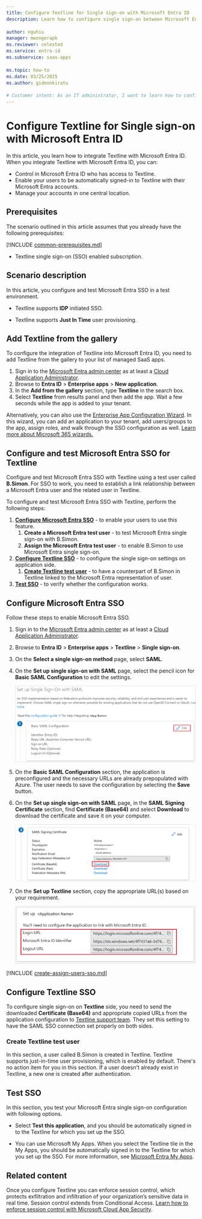 ```yaml
---
title: Configure Textline for Single sign-on with Microsoft Entra ID
description: Learn how to configure single sign-on between Microsoft Entra ID and Textline.

author: nguhiu
manager: mwongerapk
ms.reviewer: celested
ms.service: entra-id
ms.subservice: saas-apps

ms.topic: how-to
ms.date: 03/25/2025
ms.author: gideonkiratu

# Customer intent: As an IT administrator, I want to learn how to configure single sign-on between Microsoft Entra ID and Textline so that I can control who has access to Textline, enable automatic sign-in with Microsoft Entra accounts, and manage my accounts in one central location.
---
```


# Configure Textline for Single sign-on with Microsoft Entra ID

In this article,  you learn how to integrate Textline with Microsoft Entra ID. When you integrate Textline with Microsoft Entra ID, you can:

* Control in Microsoft Entra ID who has access to Textline.
* Enable your users to be automatically signed-in to Textline with their Microsoft Entra accounts.
* Manage your accounts in one central location.

## Prerequisites

The scenario outlined in this article assumes that you already have the following prerequisites:

[!INCLUDE [common-prerequisites.md](~/identity/saas-apps/includes/common-prerequisites.md)]
* Textline single sign-on (SSO) enabled subscription.

## Scenario description

In this article,  you configure and test Microsoft Entra SSO in a test environment.

* Textline supports **IDP** initiated SSO.

* Textline supports **Just In Time** user provisioning.

## Add Textline from the gallery

To configure the integration of Textline into Microsoft Entra ID, you need to add Textline from the gallery to your list of managed SaaS apps.

1. Sign in to the [Microsoft Entra admin center](https://entra.microsoft.com) as at least a [Cloud Application Administrator](~/identity/role-based-access-control/permissions-reference.md#cloud-application-administrator).
1. Browse to **Entra ID** > **Enterprise apps** > **New application**.
1. In the **Add from the gallery** section, type **Textline** in the search box.
1. Select **Textline** from results panel and then add the app. Wait a few seconds while the app is added to your tenant.

 Alternatively, you can also use the [Enterprise App Configuration Wizard](https://portal.office.com/AdminPortal/home?Q=Docs#/azureadappintegration). In this wizard, you can add an application to your tenant, add users/groups to the app, assign roles, and walk through the SSO configuration as well. [Learn more about Microsoft 365 wizards.](/microsoft-365/admin/misc/azure-ad-setup-guides)

<a name='configure-and-test-azure-ad-sso-for-textline'></a>

## Configure and test Microsoft Entra SSO for Textline

Configure and test Microsoft Entra SSO with Textline using a test user called **B.Simon**. For SSO to work, you need to establish a link relationship between a Microsoft Entra user and the related user in Textline.

To configure and test Microsoft Entra SSO with Textline, perform the following steps:

1. **[Configure Microsoft Entra SSO](#configure-azure-ad-sso)** - to enable your users to use this feature.
   1. **Create a Microsoft Entra test user** - to test Microsoft Entra single sign-on with B.Simon.
   1. **Assign the Microsoft Entra test user** - to enable B.Simon to use Microsoft Entra single sign-on.
1. **[Configure Textline SSO](#configure-textline-sso)** - to configure the single sign-on settings on application side.
   1. **[Create Textline test user](#create-textline-test-user)** - to have a counterpart of B.Simon in Textline linked to the Microsoft Entra representation of user.
1. **[Test SSO](#test-sso)** - to verify whether the configuration works.

<a name='configure-azure-ad-sso'></a>

## Configure Microsoft Entra SSO

Follow these steps to enable Microsoft Entra SSO.

1. Sign in to the [Microsoft Entra admin center](https://entra.microsoft.com) as at least a [Cloud Application Administrator](~/identity/role-based-access-control/permissions-reference.md#cloud-application-administrator).
1. Browse to **Entra ID** > **Enterprise apps** > **Textline** > **Single sign-on**.
1. On the **Select a single sign-on method** page, select **SAML**.
1. On the **Set up single sign-on with SAML** page, select the pencil icon for **Basic SAML Configuration** to edit the settings.

   ![Edit Basic SAML Configuration](common/edit-urls.png)

1. On the **Basic SAML Configuration** section, the application is preconfigured and the necessary URLs are already prepopulated with Azure. The user needs to save the configuration by selecting the **Save** button.

1. On the **Set up single sign-on with SAML** page, in the **SAML Signing Certificate** section,  find **Certificate (Base64)** and select **Download** to download the certificate and save it on your computer.

	![The Certificate download link](common/certificatebase64.png)

1. On the **Set up Textline** section, copy the appropriate URL(s) based on your requirement.

	![Copy configuration URLs](common/copy-configuration-urls.png)

<a name='create-an-azure-ad-test-user'></a>

[!INCLUDE [create-assign-users-sso.md](~/identity/saas-apps/includes/create-assign-users-sso.md)]

## Configure Textline SSO

To configure single sign-on on **Textline** side, you need to send the downloaded **Certificate (Base64)** and appropriate copied URLs from the application configuration to [Textline support team](mailto:security@textline.com). They set this setting to have the SAML SSO connection set properly on both sides.

### Create Textline test user

In this section, a user called B.Simon is created in Textline. Textline supports just-in-time user provisioning, which is enabled by default. There's no action item for you in this section. If a user doesn't already exist in Textline, a new one is created after authentication.

## Test SSO 

In this section, you test your Microsoft Entra single sign-on configuration with following options.

* Select **Test this application**, and you should be automatically signed in to the Textline for which you set up the SSO.

* You can use Microsoft My Apps. When you select the Textline tile in the My Apps, you should be automatically signed in to the Textline for which you set up the SSO. For more information, see [Microsoft Entra My Apps](/azure/active-directory/manage-apps/end-user-experiences#azure-ad-my-apps).

## Related content

Once you configure Textline you can enforce session control, which protects exfiltration and infiltration of your organization’s sensitive data in real time. Session control extends from Conditional Access. [Learn how to enforce session control with Microsoft Cloud App Security](/cloud-app-security/proxy-deployment-aad).
